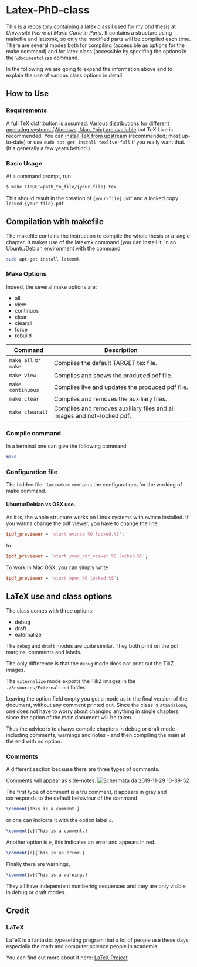 # Latex-PhD-class
This is a repository containing a latex class I used for my phd thesis at _Université Pierre et Marie Curie in Paris_.
It contains a structure using makefile and latexmk, so only the modified parts will be compiled each time. There are several modes both for compiling (accessible as options for the make command) and for latex class (accessible by specifing the options in the `\documentclass` command.

In the following we are going to expand the information above and to explain the use of various class options in detail.
## How to Use
### Requirements

A full TeX distribution is assumed.  [Various distributions for different operating systems (Windows, Mac, \*nix) are available](http://tex.stackexchange.com/q/55437) but TeX Live is recommended.
You can [install TeX from upstream](http://tex.stackexchange.com/q/1092) (recommended; most up-to-date) or use `sudo apt-get install texlive-full` if you really want that.  (It's generally a few years behind.)

### Basic Usage

At a command prompt, run
```bash
$ make TARGET=path_to_file/{your-file}.tex
```
This should result in the creation of ``{your-file}.pdf`` and a locked copy ``locked.{your-file}.pdf``

## Compilation with makefile

The makefile contains the instruction to compile the whole thesis or a single chapter. It makes use of the latexmk command (you can install it, in an Ubuntu/Debian environment with the command
```bash
sudo apt-get install latexmk
```
### Make Options

Indeed, the several make options are:

* all
* view
* continuos
* clear
* clearall
* force
* rebuild


Command               | Description
-------------         | -------------
`make all` or `make`  | Compiles the default TARGET tex file.
`make view`           | Compiles and shows the produced pdf file.
`make continuous`     | Compiles live and updates the produced pdf file.
`make clear`          | Compiles and removes the auxiliary files.
`make clearall`       | Compiles and removes auxiliary files and all images and not-locked pdf.

### Compile command

In a terminal one can give the following command
```bash
make
```

### Configuration file

The hidden file `.latexmkrc` contains the configurations for the working of make command.

#### Ubuntu/Debian vs OSX use.

As it is, the whole structure works on Linux systems with evince installed.
If you wanna change the pdf viewer, you have to change the line
```perl
$pdf_previewer = 'start evince %O locked.%S';
```
to

```perl
$pdf_previewer = 'start your_pdf_viewer %O locked.%S';
```

To work in Mac OSX, you can simply write

```perl
$pdf_previewer = 'start open %O locked.%S';
```
## LaTeX use and class options

The class comes with three options:

* debug
* draft
* externalize

The `debug` and `draft` modes are quite similar.
They both print on the pdf margins, comments and labels.

The only difference is that the `debug` mode does not print out the TikZ images.

The `externalize` mode exports the TikZ images in the `./Resources/Externalised` folder.

Leaving the option field empty you get a mode as in the final version of the document, without any comment printed out.
Since the class is `standalone`, one does not have to worry about changing anything in single chapters, since the option of the main document will be taken.

Thus the advice is to always compile chapters in debug or draft mode - including comments, warnings and notes - and then compiling the main at the end with no option.

### Comments
A different section because there are three types of comments.

Comments will appear as side-notes.
![Schermata da 2019-11-29 10-39-52](https://user-images.githubusercontent.com/49638680/69859571-b0ddb100-1294-11ea-867c-d7653be5e46c.png)

The first type of comment is a tru comment, it appears in gray and corresponds to the default behaviour of the command
```LaTeX
\comment{This is a comment.}
```
or one can indicate it with the option label `c`.
```LaTeX
\comment[c]{This is a comment.}
```
Another option is `e`, this indicates an error and appears in red.
```LaTeX
\comment[e]{This is an error.}
```
Finally there are warnings,
```LaTeX
\comment[w]{This is a warning.}
```

They all have independent numbering sequences and they are only visible in debug or draft modes.

## Credit
### LaTeX
LaTeX is a fantastic typesetting program that a lot of people use these days, especially the math and computer science people in academia.

You can find out more about it here: [LaTeX Project](http://www.latex-project.org)
